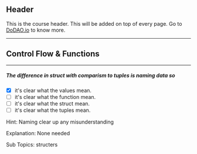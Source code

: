 ## Header
This is the course header. This will be added on top of every page. Go to [DoDAO.io](https://www.dodao.io) to know more.

 ---
 
 ## Control Flow & Functions
 
 
---

##### The difference in struct with comparism to tuples is naming data so
  

- [x]  it's clear what the values mean.
- [ ]  it's clear what the function mean.
- [ ]  it's clear what the struct mean.
- [ ]  it's clear what the tuples mean.
  
Hint: Naming clear up any misunderstanding
         
Explanation: None needed

Sub Topics: structers
 
